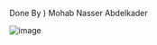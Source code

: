 
Done By ) 
 Mohab Nasser Abdelkader


![image](https://github.com/user-attachments/assets/ae5d0d1b-4602-4fe3-9fd3-d1635233b2a6)
